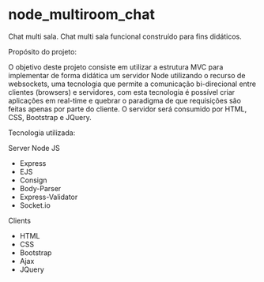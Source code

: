 # node_multiroom_chat

Chat multi sala.
Chat multi sala funcional construído para fins didáticos.

Propósito do projeto:

O objetivo deste projeto consiste em utilizar a estrutura MVC para implementar de forma didática um servidor Node utilizando o recurso de websockets, uma tecnologia que permite a comunicação bi-direcional entre clientes (browsers) e servidores, com esta tecnologia é possível criar aplicações em real-time e quebrar o paradigma de que requisições são feitas apenas por parte do cliente. O servidor será consumido por HTML, CSS, Bootstrap e JQuery. 

Tecnologia utilizada:

Server Node JS
  - Express
  - EJS
  - Consign
  - Body-Parser
  - Express-Validator
  - Socket.io

Clients
  - HTML
  - CSS
  - Bootstrap
  - Ajax
  - JQuery
